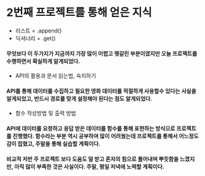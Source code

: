 # 2번째 프로젝트를 통해 얻은 지식
- 리스트 = .append()
- 딕셔너리 = .get()
#### 무엇보다 이 두가지가 지금까지 가장 많이 어렵고 헷갈린 부분이였지만 오늘 프로젝트를 수행하면서 확실하게 알게되었다. 
- API의 활용과 문서 읽는법, 숙지하기
#### API를 통해 데이터를 수집하고 필요한 영화 데이터를 적절하게 사용할수 있다는 사실을 알게되었고, 반드시 경로를 맞게 설정해야 된다는 점도 알게되었다.
- 함수 작성방법 및 출력 방법
#### API에 데이터를 요청하고 응답 받은 데이터를 함수를 통해 표현하는 방식으로 프로젝트를 진행했다. 함수라는 부분 역시 공부하며 많이 어려웠는데 프로젝트를 통해서 어느정도 감이 잡혔고, 주말을 통해 실습할 계획이다.
#### 비교적 저번 주 프로젝트 보다 도움도 덜 받고 혼자의 힘으로 풀어내며 뿌듯함을 느꼈지만, 아직 많이 부족한 것은 사실이다. 주말, 평일 저녁에 노력할 계획이다.